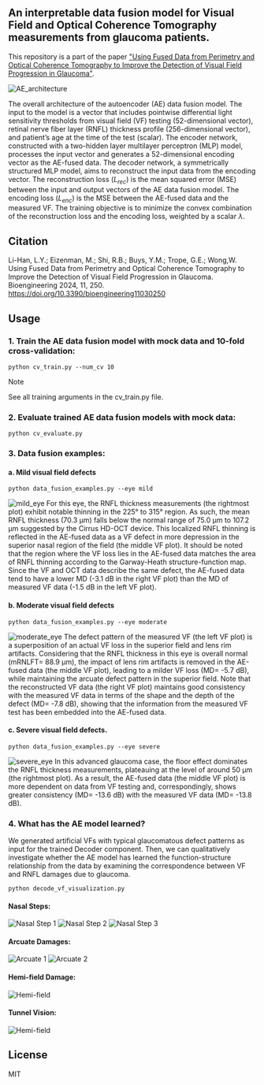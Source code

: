 ## An interpretable data fusion model for Visual Field and Optical Coherence Tomography measurements from glaucoma patients.
This repository is a part of the paper ["Using Fused Data from Perimetry and Optical Coherence Tomography to Improve the Detection of Visual Field Progression in Glaucoma"](https://www.mdpi.com/2306-5354/11/3/250).

![AE_architecture](https://github.com/lcapacitor/glaucoma-vf-oct-data-fusion/blob/main/figures/ae_architecture.jpg)

The overall architecture of the autoencoder (AE) data fusion model. The input to the model is a vector that includes pointwise differential light sensitivity thresholds from visual field (VF) testing (52-dimensional vector), retinal nerve fiber layer (RNFL) thickness profile (256-dimensional vector), and patient’s age at the time of the test (scalar). The encoder network, constructed with a two-hidden layer multilayer perceptron (MLP) model, processes the input vector and generates a 52-dimensional encoding vector as the AE-fused data. The decoder network, a symmetrically structured MLP model, aims to reconstruct the input data from the encoding vector. The reconstruction loss ($L_{rec}$) is the mean squared error (MSE) between the input and output vectors of the AE data fusion model. The encoding loss ($L_{enc}$) is the MSE between the AE-fused data and the measured VF. The training objective is to minimize the convex combination of the reconstruction loss and the encoding loss, weighted by a scalar $\lambda$. 

## Citation
Li-Han, L.Y.; Eizenman, M.; Shi, R.B.; Buys, Y.M.; Trope, G.E.; Wong,W. Using Fused Data from Perimetry and Optical Coherence Tomography to Improve the Detection of Visual Field Progression in Glaucoma. Bioengineering 2024, 11, 250. https://doi.org/10.3390/bioengineering11030250

## Usage
### 1. Train the AE data fusion model with mock data and 10-fold cross-validation:
```
python cv_train.py --num_cv 10
```
> [!NOTE]
> See all training arguments in the cv_train.py file.

### 2. Evaluate trained AE data fusion models with mock data:
```
python cv_evaluate.py
```
### 3. Data fusion examples:
#### a. Mild visual field defects
```
python data_fusion_examples.py --eye mild
```
![mild_eye](https://github.com/lcapacitor/glaucoma-vf-oct-data-fusion/blob/vf_decode/figures/example_mild.jpeg)
For this eye, the RNFL thickness measurements (the rightmost plot) exhibit notable thinning in the 225° to 315° region. As such, the mean RNFL thickness (70.3 µm) falls below the normal range of 75.0 µm to 107.2 µm suggested by the Cirrus HD-OCT device. This localized RNFL thinning is reflected in the AE-fused data as a VF defect in more depression in the superior nasal region of the field (the middle VF plot). It should be noted that the region where the VF loss lies in the AE-fused data matches the area of RNFL thinning according to the Garway-Heath structure-function map. Since the VF and OCT data describe the same defect, the AE-fused data tend to have a lower MD (-3.1 dB in the right VF plot) than the MD of measured VF data (-1.5 dB in the left VF plot). 


#### b. Moderate visual field defects
```
python data_fusion_examples.py --eye moderate
```
![moderate_eye](https://github.com/lcapacitor/glaucoma-vf-oct-data-fusion/blob/vf_decode/figures/example_moderate.jpeg)
The defect pattern of the measured VF (the left VF plot) is a superposition of an actual VF loss in the superior field and lens rim artifacts. Considering that the RNFL thickness in this eye is overall normal (mRNLFT= 88.9 µm), the impact of lens rim artifacts is removed in the AE-fused data (the middle VF plot), leading to a milder VF loss (MD= -5.7 dB), while maintaining the arcuate defect pattern in the superior field. Note that the reconstructed VF data (the right VF plot) maintains good consistency with the measured VF data in terms of the shape and the depth of the defect (MD= -7.8 dB), showing that the information from the measured VF test has been embedded into the AE-fused data. 


#### c. Severe visual field defects.
```
python data_fusion_examples.py --eye severe
```
![severe_eye](https://github.com/lcapacitor/glaucoma-vf-oct-data-fusion/blob/vf_decode/figures/example_severe.jpeg)
In this advanced glaucoma case, the floor effect dominates the RNFL thickness measurements, plateauing at the level of around 50 µm (the rightmost plot). As a result, the AE-fused data (the middle VF plot) is more dependent on data from VF testing and, correspondingly, shows greater consistency (MD= -13.6 dB) with the measured VF data (MD= -13.8 dB).


### 4. What has the AE model learned?
We generated artificial VFs with typical glaucomatous defect patterns as input for the trained Decoder component. Then, we can qualitatively investigate whether the AE model has learned the function-structure relationship from the data by examining the correspondence between VF and RNFL damages due to glaucoma. 
```
python decode_vf_visualization.py
```
#### Nasal Steps:
![Nasal Step 1](https://github.com/lcapacitor/glaucoma-vf-oct-data-fusion/blob/vf_decode/figures/VF_Decode_NasalStep_1.jpeg)
![Nasal Step 2](https://github.com/lcapacitor/glaucoma-vf-oct-data-fusion/blob/vf_decode/figures/VF_Decode_NasalStep_2.jpeg)
![Nasal Step 3](https://github.com/lcapacitor/glaucoma-vf-oct-data-fusion/blob/vf_decode/figures/VF_Decode_NasalStep_3.jpeg)

#### Arcuate Damages:
![Arcuate 1](https://github.com/lcapacitor/glaucoma-vf-oct-data-fusion/blob/vf_decode/figures/VF_Decode_Arcuate_1.jpeg)
![Arcuate 2](https://github.com/lcapacitor/glaucoma-vf-oct-data-fusion/blob/vf_decode/figures/VF_Decode_Arcuate_2.jpeg)

#### Hemi-field Damage:
![Hemi-field](https://github.com/lcapacitor/glaucoma-vf-oct-data-fusion/blob/vf_decode/figures/VF_Decode_Hemifield_1.jpeg)

#### Tunnel Vision:
![Hemi-field](https://github.com/lcapacitor/glaucoma-vf-oct-data-fusion/blob/vf_decode/figures/VF_Decode_TunnelVision_1.jpeg)


## License
MIT
